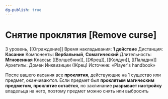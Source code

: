 ```yaml
---
dg-publish: true
---
```

# Снятие проклятия [Remove curse]
3 уровень, [[Ограждение]]
Время накладывания: **1 действие**
Дистанция: **Касание**
Компоненты: **Вербальный**, **Соматический**
Длительность: **Мгновенная**
Классы: [[Волшебник]], [[Жрец]], [[Колдун]], [[Паладин]]
Архетипы: Домен Инквизиции (Жрец)
Источник: «Player's handbook»

После вашего касания все **проклятия**, действующие на 1 существо или предмет, оканчиваются. Если предмет был **проклятым магическим предметом**, **проклятие остаётся**, но заклинание **разрывает настройку** владельца на него, поэтому предмет можно снять или выбросить